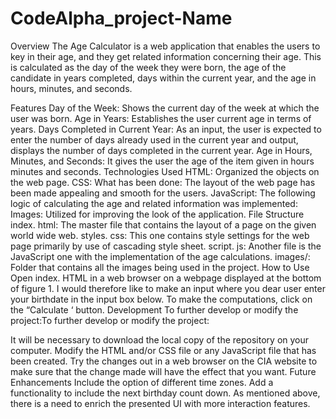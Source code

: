 # CodeAlpha_project-Name
Overview
The Age Calculator is a web application that enables the users to key in their age, and they get related information concerning their age. This is calculated as the day of the week they were born, the age of the candidate in years completed, days within the current year, and the age in hours, minutes, and seconds.

Features
Day of the Week: Shows the current day of the week at which the user was born.
Age in Years: Establishes the user current age in terms of years.
Days Completed in Current Year: As an input, the user is expected to enter the number of days already used in the current year and output, displays the number of days completed in the current year.
Age in Hours, Minutes, and Seconds: It gives the user the age of the item given in hours minutes and seconds.
Technologies Used
HTML: Organized the objects on the web page.
CSS: What has been done: The layout of the web page has been made appealing and smooth for the users.
JavaScript: The following logic of calculating the age and related information was implemented:
Images: Utilized for improving the look of the application.
File Structure
index. html: The master file that contains the layout of a page on the given world wide web.
styles. css: This one contains style settings for the web page primarily by use of cascading style sheet.
script. js: Another file is the JavaScript one with the implementation of the age calculations.
images/: Folder that contains all the images being used in the project.
How to Use
Open index. HTML in a web browser on a webpage displayed at the bottom of figure 1.
I would therefore like to make an input where you dear user enter your birthdate in the input box below.
To make the computations, click on the “Calculate ‘ button.
Development
To further develop or modify the project:To further develop or modify the project:

It will be necessary to download the local copy of the repository on your computer.
Modify the HTML and/or CSS file or any JavaScript file that has been created.
Try the changes out in a web browser on the CIA website to make sure that the change made will have the effect that you want.
Future Enhancements
Include the option of different time zones.
Add a functionality to include the next birthday count down.
As mentioned above, there is a need to enrich the presented UI with more interaction features.
